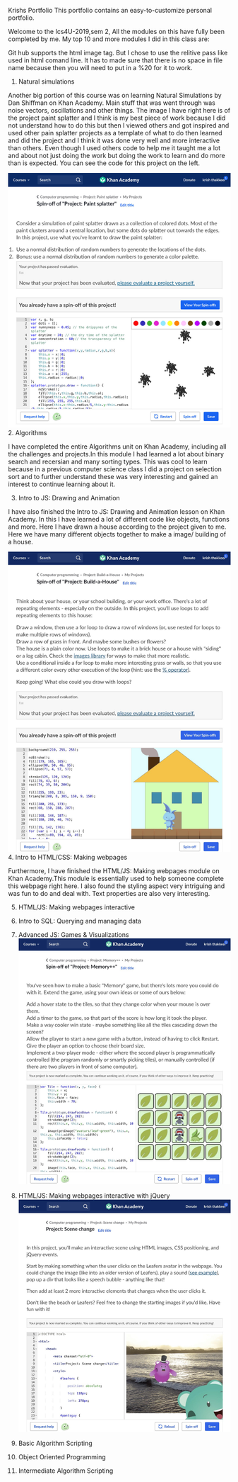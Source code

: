 Krishs Portfolio
This portfolio contains an easy-to-customize personal portfolio.



Welcome to the Ics4U-2019,sem 2, All the modules on this have fully been completed by me. My top 10 and more modules I did in this class are:


Git hub supports the html image tag. But I chose to use the relitive pass like used in html comand line. It has to made sure that there is no space in file name because then you will need to put in a %20 for it to work. 


1. Natural simulations


Another big portion of this course was on learning Natural Simulations by Dan Shiffman on Khan Academy. Main stuff that was went through was noise vectors, oscillations and other things. The image I have right here is of the project paint splatter and I think is my best piece of work because I did not understand how to do this but then I viewed others and got inspired and used other pain splatter projects as a template of what to do then learned and did the project and I think it was done very well and more interactive than others. Even though I used others code to help me it taught me a lot and about not just doing the work but doing the work to learn and do more than is expected.  You can see the code for this project on the left. 

![](unnamed.jpg)
2. Algorithms

I have completed the entire Algorithms unit on Khan Academy, including all the challenges and projects.In this module I had learned a lot about binary search and recersian and many sorting types. This was cool to learn because in a previous computer science class I did a project on selection sort and to further understand these was very interesting and gained an interest to continue learning about it. 


3. Intro to JS: Drawing and Animation

I have also finished the Intro to JS: Drawing and Animation lesson on Khan Academy. In this I have learned a lot of different code like objects, functions and more. Here I have drawn a house according to the project given to me. Here we have many different objects together to make a image/ building of a house. 

![](Jsdrawingandanimation.jpg)
4. Intro to HTML/CSS: Making webpages


Furthermore, I have finished the HTML/JS: Making webpages module on Khan Academy.This module is essentially used to help someone complete this webpage right here. I also found the styling aspect very intriguing and was fun to do and deal with. Text properties are also very interesting. 

5. HTML/JS: Making webpages interactive

6. Intro to SQL: Querying and managing data

7. Advanced JS: Games & Visualizations
![](gamesndvis.jpg)
8. HTML/JS: Making webpages interactive with jQuery
![](lbbfsaojdbvcjsdbvv.jpg)
9. Basic Algorithm Scripting

10. Object Oriented Programming

11. Intermediate Algorithm Scripting

